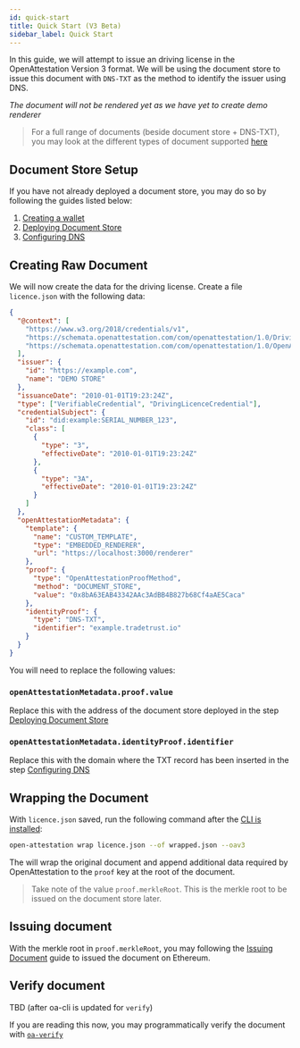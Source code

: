 ```yaml
---
id: quick-start
title: Quick Start (V3 Beta)
sidebar_label: Quick Start
---
```


In this guide, we will attempt to issue an driving license in the OpenAttestation Version 3 format. We will be using the document store to issue this document with `DNS-TXT` as the method to identify the issuer using DNS.

_The document will not be rendered yet as we have yet to create demo renderer_

> For a full range of documents (beside document store + DNS-TXT), you may look at the different types of document supported [here](/docs/advanced/v3/different-files)

## Document Store Setup

If you have not already deployed a document store, you may do so by following the guides listed below:

1. [Creating a wallet](/docs/verifiable-document/wallet)
1. [Deploying Document Store](/docs/verifiable-document/document-store)
1. [Configuring DNS](/docs/verifiable-document/dns-proof)

## Creating Raw Document

We will now create the data for the driving license. Create a file `licence.json` with the following data:

```json
{
  "@context": [
    "https://www.w3.org/2018/credentials/v1",
    "https://schemata.openattestation.com/com/openattestation/1.0/DrivingLicenceCredential.json",
    "https://schemata.openattestation.com/com/openattestation/1.0/OpenAttestation.v3.json"
  ],
  "issuer": {
    "id": "https://example.com",
    "name": "DEMO STORE"
  },
  "issuanceDate": "2010-01-01T19:23:24Z",
  "type": ["VerifiableCredential", "DrivingLicenceCredential"],
  "credentialSubject": {
    "id": "did:example:SERIAL_NUMBER_123",
    "class": [
      {
        "type": "3",
        "effectiveDate": "2010-01-01T19:23:24Z"
      },
      {
        "type": "3A",
        "effectiveDate": "2010-01-01T19:23:24Z"
      }
    ]
  },
  "openAttestationMetadata": {
    "template": {
      "name": "CUSTOM_TEMPLATE",
      "type": "EMBEDDED_RENDERER",
      "url": "https://localhost:3000/renderer"
    },
    "proof": {
      "type": "OpenAttestationProofMethod",
      "method": "DOCUMENT_STORE",
      "value": "0x8bA63EAB43342AAc3AdBB4B827b68Cf4aAE5Caca"
    },
    "identityProof": {
      "type": "DNS-TXT",
      "identifier": "example.tradetrust.io"
    }
  }
}
```

You will need to replace the following values:

### `openAttestationMetadata.proof.value`

Replace this with the address of the document store deployed in the step [Deploying Document Store](/docs/verifiable-document/document-store)

### `openAttestationMetadata.identityProof.identifier`

Replace this with the domain where the TXT record has been inserted in the step [Configuring DNS](/docs/verifiable-document/dns-proof)

## Wrapping the Document

With `licence.json` saved, run the following command after the [CLI is installed](/docs/component/open-attestation-cli):

```sh
open-attestation wrap licence.json --of wrapped.json --oav3
```

The will wrap the original document and append additional data required by OpenAttestation to the `proof` key at the root of the document.

> Take note of the value `proof.merkleRoot`. This is the merkle root to be issued on the document store later.

## Issuing document

With the merkle root in `proof.merkleRoot`, you may following the [Issuing Document](/docs/verifiable-document/issuing-document) guide to issued the document on Ethereum.

## Verify document

TBD (after oa-cli is updated for `verify`)

If you are reading this now, you may programmatically verify the document with [`oa-verify`](http://localhost:3000/docs/component/oa-verify)
